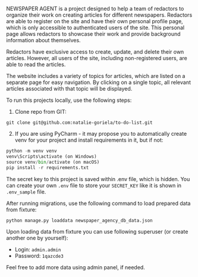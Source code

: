 NEWSPAPER AGENT is a project designed to help a team of redactors to organize their work on creating 
articles for different newspapers.
Redactors are able to register on the site and have their own personal profile page, 
which is only accessible to authenticated users of the site. This personal page allows redactors 
to showcase their work and provide background information about themselves.

Redactors have exclusive access to create, update, and delete their own articles.
However, all users of the site, including non-registered users, are able to read the articles.

The website includes a variety of topics for articles, which are listed on a separate page for easy navigation. 
By clicking on a single topic, all relevant articles associated with that topic will be displayed.

To run this projects locally, use the following steps:

1. Clone repo from GIT:

`git clone git@github.com:natalie-goriela/to-do-list.git`

2. If you are using PyCharm - it may propose you to automatically create venv for your project 
and install requirements in it, but if not: 

```python
python -m venv venv
venv\Scripts\activate (on Windows)
source venv/bin/activate (on macOS)
pip install -r requirements.txt
```
   
The secret key to this project is saved within .env file, which is hidden.
You can create your own `.env` file to store your `SECRET_KEY` like it is shown in `.env_sample` file. 

After running migrations, use the following command to load prepared data from fixture:
  
`python manage.py loaddata newspaper_agency_db_data.json`

Upon loading data from fixture you can use following superuser (or create another one by yourself):
  - Login: `admin.admin`
  - Password: `1qazcde3`

Feel free to add more data using admin panel, if needed.
